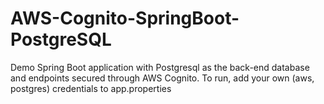 # AWS-Cognito-SpringBoot-PostgreSQL
Demo Spring Boot application with Postgresql as the back-end database and endpoints secured through AWS Cognito. To run, add your own (aws, postgres) credentials to app.properties
